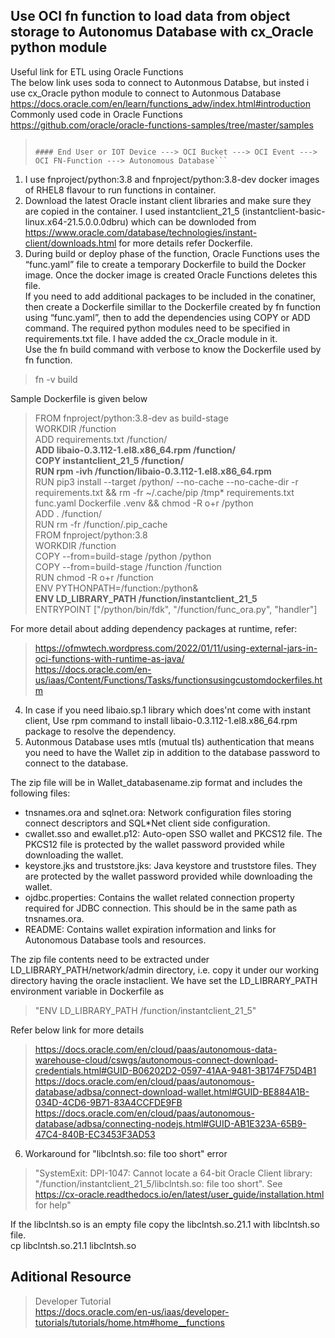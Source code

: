 
## Use OCI fn function to load data from object storage to Autonomus Database with cx_Oracle python module
Useful link for ETL using Oracle Functions  
The below link uses soda to connect to Autonmous Databse, but insted i use cx_Oracle python module to connect to Autonmous Database  
https://docs.oracle.com/en/learn/functions_adw/index.html#introduction  
Commonly used code in Oracle Functions  
https://github.com/oracle/oracle-functions-samples/tree/master/samples  

> ```#### Function Flow   
> 
> #### End User or IOT Device ---> OCI Bucket ---> OCI Event ---> OCI FN-Function ---> Autonomous Database```  
 

1. I use fnproject/python:3.8 and fnproject/python:3.8-dev docker images of RHEL8 flavour to run functions in container.    
3. Download the latest Oracle instant client libraries and make sure they are copied in the container. I used instantclient_21_5 (instantclient-basic-linux.x64-21.5.0.0.0dbru) which can be downloded from https://www.oracle.com/database/technologies/instant-client/downloads.html for more details refer Dockerfile.  
4. During build or deploy phase of the function, Oracle Functions uses the “func.yaml” file to create a temporary Dockerfile to build the Docker image. Once the docker image is created Oracle Functions deletes this file.  
If you need to add additional packages to be included in the conatiner, then create a Dockerfile simillar to the Dockerfile created by fn function using “func.yaml”, then to add the dependencies using COPY or ADD command. The required python modules need to be specified in requirements.txt file. I have added the cx_Oracle module in it.  
Use the fn build command with verbose to know the Dockerfile used by fn function.
> fn -v build

Sample Dockerfile is given below

> FROM fnproject/python:3.8-dev as build-stage  
> WORKDIR /function  
> ADD requirements.txt /function/  
> **ADD libaio-0.3.112-1.el8.x86_64.rpm /function/    
> COPY instantclient_21_5 /function/  
> RUN rpm -ivh /function/libaio-0.3.112-1.el8.x86_64.rpm**  
> RUN pip3 install --target /python/  --no-cache --no-cache-dir -r requirements.txt && rm -fr ~/.cache/pip /tmp* requirements.txt func.yaml Dockerfile .venv && chmod -R o+r /python  
> ADD . /function/  
> RUN rm -fr /function/.pip_cache  
> FROM fnproject/python:3.8  
> WORKDIR /function  
> COPY --from=build-stage /python /python   
> COPY --from=build-stage /function /function  
> RUN chmod -R o+r /function  
> ENV PYTHONPATH=/function:/python&      
> **ENV LD_LIBRARY_PATH /function/instantclient_21_5**    
> ENTRYPOINT ["/python/bin/fdk", "/function/func_ora.py", "handler"]  

For more detail about adding dependency packages at runtime, refer:
> https://ofmwtech.wordpress.com/2022/01/11/using-external-jars-in-oci-functions-with-runtime-as-java/  
> https://docs.oracle.com/en-us/iaas/Content/Functions/Tasks/functionsusingcustomdockerfiles.htm

4. In case if you need libaio.sp.1 library which does'nt come with instant client, Use rpm command to install libaio-0.3.112-1.el8.x86_64.rpm package to resolve the dependency.  
5. Autonmous Database uses mtls (mutual tls) authentication that means you need to have the Wallet zip in addition to the database password to connect to the database.

The zip file will be in Wallet_databasename.zip format and includes the following files:  
- tnsnames.ora and sqlnet.ora: Network configuration files storing connect descriptors and SQL*Net client side configuration.  
- cwallet.sso and ewallet.p12: Auto-open SSO wallet and PKCS12 file. The PKCS12 file is protected by the wallet password provided while downloading the wallet.  
- keystore.jks and truststore.jks: Java keystore and truststore files. They are protected by the wallet password provided while downloading the wallet.  
- ojdbc.properties: Contains the wallet related connection property required for JDBC connection. This should be in the same path as tnsnames.ora.  
- README: Contains wallet expiration information and links for Autonomous Database tools and resources.  

The zip file contents need to be extracted under LD_LIBRARY_PATH/network/admin directory, i.e. copy it under our working directory having the oracle instaclient. We have set the LD_LIBRARY_PATH environment variable in Dockerfile as  
> "ENV LD_LIBRARY_PATH /function/instantclient_21_5"  

Refer below link for more details  
> https://docs.oracle.com/en/cloud/paas/autonomous-data-warehouse-cloud/cswgs/autonomous-connect-download-credentials.html#GUID-B06202D2-0597-41AA-9481-3B174F75D4B1  
> https://docs.oracle.com/en/cloud/paas/autonomous-database/adbsa/connect-download-wallet.html#GUID-BE884A1B-034D-4CD6-9B71-83A4CCFDE9FB  
> https://docs.oracle.com/en/cloud/paas/autonomous-database/adbsa/connecting-nodejs.html#GUID-AB1E323A-65B9-47C4-840B-EC3453F3AD53  

6. Workaround for "libclntsh.so: file too short" error
> "SystemExit: DPI-1047: Cannot locate a 64-bit Oracle Client library: \"/function/instantclient_21_5/libclntsh.so: file too short\". See https://cx-oracle.readthedocs.io/en/latest/user_guide/installation.html for help"    

If the libclntsh.so is an empty file copy the libclntsh.so.21.1 with libclntsh.so file.   
cp libclntsh.so.21.1 libclntsh.so

## Aditional Resource  
> Developer Tutorial  
> https://docs.oracle.com/en-us/iaas/developer-tutorials/tutorials/home.htm#home__functions
